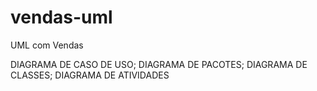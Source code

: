 # vendas-uml
UML com Vendas

DIAGRAMA DE CASO DE USO;
DIAGRAMA DE PACOTES;
DIAGRAMA DE CLASSES;
DIAGRAMA DE ATIVIDADES
